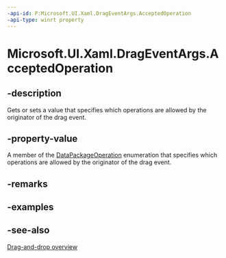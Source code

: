 ```yaml
---
-api-id: P:Microsoft.UI.Xaml.DragEventArgs.AcceptedOperation
-api-type: winrt property
---
```


<!-- Property syntax
public Windows.ApplicationModel.DataTransfer.DataPackageOperation AcceptedOperation { get;  set; }
-->

# Microsoft.UI.Xaml.DragEventArgs.AcceptedOperation

## -description
Gets or sets a value that specifies which operations are allowed by the originator of the drag event.

## -property-value
A member of the [DataPackageOperation](/uwp/api/windows.applicationmodel.datatransfer.datapackageoperation) enumeration that specifies which operations are allowed by the originator of the drag event.

## -remarks

## -examples

## -see-also

[Drag-and-drop overview](/windows/apps/design/input/drag-and-drop)
